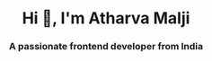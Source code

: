 <h1 align="center">Hi 👋, I'm Atharva Malji</h1>
<h3 align="center">A passionate frontend developer from India</h3>
